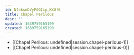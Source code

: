 ```yaml
---
id: NfaksmDVyPGGIip_KXUf6
title: Chapel Perilous
desc: ''
updated: 1639759165199
created: 1639759165199
---
```


- [[Chapel Perilous: undefined|session.chapel-perilous-1]]
- [[Chapel Perilous: undefined|session.chapel-perilous-0]]
